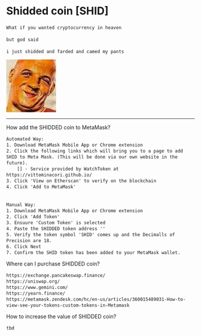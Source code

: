 # Shidded coin [SHID]
```
What if you wanted cryptocurrency in heaven

but god said 

i just shidded and farded and camed my pants
```
![SHIDDED COIN](https://github.com/shidcoin/SHIDCOIN/blob/main/SRC/SHIDDED.jpeg)


---

How add the SHIDDED coin to MetaMask?
```
Automated Way:
1. Download MetaMask Mobile App or Chrome extension
2. Click the following links which will bring you to a page to add SHID to Meta Mask. (This will be done via our own website in the future).
    [] - Service provided by WatchToken at https://vittominacori.github.io/
3. Click 'View on Etherscan' to verify on the blockchain
4. Click 'Add to MetaMask'


Manual Way:
1. Download MetaMask Mobile App or Chrome extension
2. Click 'Add Token'
3. Ensuure 'Custom Token' is selected
4. Paste the SHIDDED token address ''
5. Verify the token symbol 'SHID' comes up and the Decimalls of Precision are 18.
6. Click Next
7. Confirm the SHID token has been added to your MetaMask wallet.
```

Where can I purchase SHIDDED coin?
```
https://exchange.pancakeswap.finance/
https://uniswap.org/
https://www.gemini.com/
https://yearn.finance/
https://metamask.zendesk.com/hc/en-us/articles/360015489031-How-to-view-see-your-tokens-custom-tokens-in-Metamask
```

How to increase the value of SHIDDED coin?
```
tbd
```
